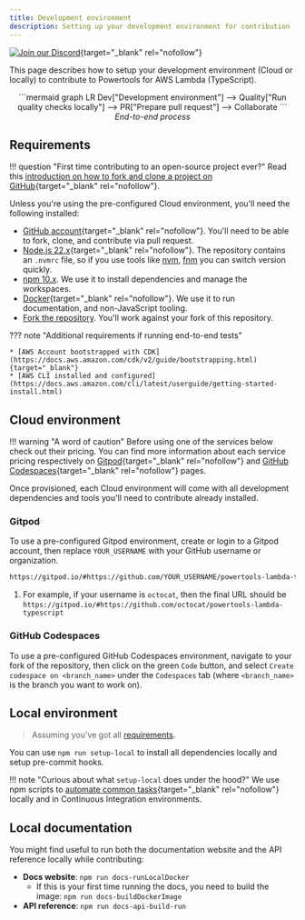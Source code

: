 ```yaml
---
title: Development environment
description: Setting up your development environment for contribution
---
```


<!-- markdownlint-disable MD043 -->

[![Join our Discord](https://dcbadge.vercel.app/api/server/B8zZKbbyET)](https://discord.gg/B8zZKbbyET){target="_blank" rel="nofollow"}

This page describes how to setup your development environment (Cloud or locally) to contribute to Powertools for AWS Lambda (TypeScript).

<center>
```mermaid
graph LR
    Dev["Development environment"] --> Quality["Run quality checks locally"] --> PR["Prepare pull request"] --> Collaborate
```
<i>End-to-end process</i>
</center>

## Requirements

!!! question "First time contributing to an open-source project ever?"
    Read this [introduction on how to fork and clone a project on GitHub](https://docs.github.com/en/get-started/quickstart/contributing-to-projects){target="_blank" rel="nofollow"}.

Unless you're using the pre-configured Cloud environment, you'll need the following installed:

* [GitHub account](https://github.com/join){target="_blank" rel="nofollow"}. You'll need to be able to fork, clone, and contribute via pull request.
* [Node.js 22.x](https://nodejs.org/download/release/latest-v22.x/){target="_blank" rel="nofollow"}. The repository contains an `.nvmrc` file, so if you use tools like [nvm](https://github.com/nvm-sh/nvm#nvmrc), [fnm](https://github.com/Schniz/fnm) you can switch version quickly.
* [npm 10.x](https://www.npmjs.com/). We use it to install dependencies and manage the workspaces.
* [Docker](https://docs.docker.com/engine/install/){target="_blank" rel="nofollow"}. We use it to run documentation, and non-JavaScript tooling.
* [Fork the repository](https://github.com/aws-powertools/powertools-lambda-typescript/fork). You'll work against your fork of this repository.

??? note "Additional requirements if running end-to-end tests"

    * [AWS Account bootstrapped with CDK](https://docs.aws.amazon.com/cdk/v2/guide/bootstrapping.html){target="_blank"}
    * [AWS CLI installed and configured](https://docs.aws.amazon.com/cli/latest/userguide/getting-started-install.html)

## Cloud environment

!!! warning "A word of caution"
    Before using one of the services below check out their pricing. You can find more information about each service pricing respectively on [Gitpod](https://www.gitpod.io/pricing){target="_blank" rel="nofollow"} and [GitHub Codespaces](https://docs.github.com/en/billing/managing-billing-for-github-codespaces/about-billing-for-github-codespaces){target="_blank" rel="nofollow"} pages.

Once provisioned, each Cloud environment will come with all development dependencies and tools you'll need to contribute already installed.

### Gitpod

To use a pre-configured Gitpod environment, create or login to a Gitpod account, then replace `YOUR_USERNAME` with your GitHub username or organization.

```bash
https://gitpod.io/#https://github.com/YOUR_USERNAME/powertools-lambda-typescript  #(1)!
```

1. For example, if your username is `octocat`, then the final URL should be `https://gitpod.io/#https://github.com/octocat/powertools-lambda-typescript`

### GitHub Codespaces

To use a pre-configured GitHub Codespaces environment, navigate to your fork of the repository, then click on the green `Code` button, and select `Create codespace on <branch_name>` under the `Codespaces` tab (where `<branch_name>` is the branch you want to work on).

## Local environment

> Assuming you've got all [requirements](#requirements).

You can use `npm run setup-local` to install all dependencies locally and setup pre-commit hooks.

!!! note "Curious about what `setup-local` does under the hood?"
    We use npm scripts to [automate common tasks](https://github.com/aws-powertools/powertools-lambda-typescript/blob/main/package.json#L24){target="_blank" rel="nofollow"} locally and in Continuous Integration environments.

## Local documentation

You might find useful to run both the documentation website and the API reference locally while contributing:

* **Docs website**: `npm run docs-runLocalDocker`
    * If this is your first time running the docs, you need to build the image: `npm run docs-buildDockerImage`
* **API reference**: `npm run docs-api-build-run`
